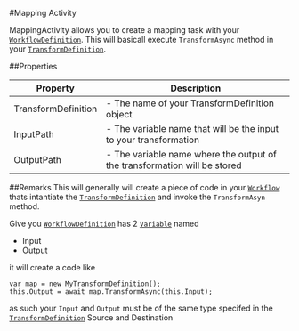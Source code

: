 ﻿#Mapping Activity

MappingActivity allows you to create a mapping task with your [`WorkflowDefinition`](WorkflowDefinition.html). This will basicall execute `TransformAsync` method in your [`TransformDefinition`](TransformDefinition.html).



##Properties
<table class="table table-condensed table-bordered">
    <thead>
<tr>
<th>Property</th>
<th>Description</th>
</tr>
</thead>
<tbody>
<tr><td>TransformDefinition</td><td> - The name of your TransformDefinition object </td></tr>
<tr><td>InputPath</td><td> - The variable name that will be the input to your transformation</td></tr>
<tr><td>OutputPath</td><td> - The variable name where the output of the transformation will be stored</td></tr>

</tbody></table>


##Remarks
This will generally will create a piece of code in your [`Workflow`](Workflow.html) thats intantiate the [`TransformDefinition`](TransformDefinition.html) and invoke the `TransformAsyn` method.

Give you [`WorkflowDefinition`](WorkflowDefinition.html) has 2 [`Variable`](Variable.html) named 
* Input
* Output

it will create a code like

```
var map = new MyTransformDefinition();
this.Output = await map.TransformAsync(this.Input);

```
as such your `Input` and `Output` must be of the same type specifed in the [`TransformDefinition`](TransformDefinition.html) Source and Destination